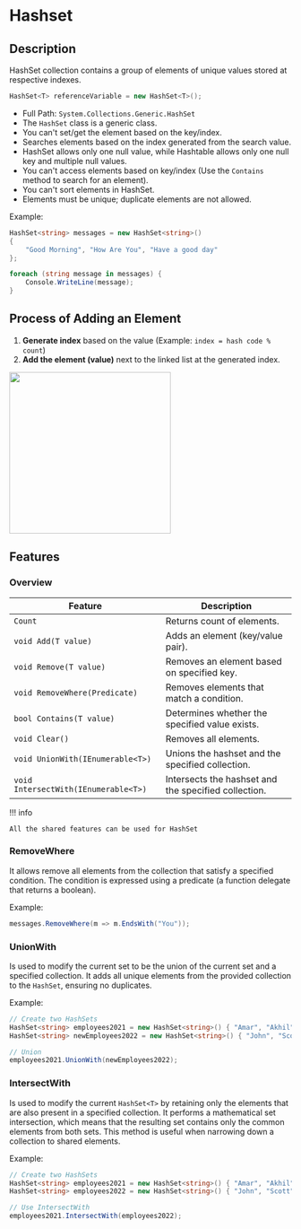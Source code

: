 # Hashset

## Description

HashSet collection contains a group of elements of unique values stored at respective indexes.

```csharp
HashSet<T> referenceVariable = new HashSet<T>();
```

- Full Path: `System.Collections.Generic.HashSet`
- The `HashSet` class is a generic class.
- You can't set/get the element based on the key/index.
- Searches elements based on the index generated from the search value.
- HashSet allows only one null value, while Hashtable allows only one null key and multiple null values.
- You can't access elements based on key/index (Use the `Contains` method to search for an element).
- You can't sort elements in HashSet.
- Elements must be unique; duplicate elements are not allowed.

Example:

```csharp
HashSet<string> messages = new HashSet<string>()
{
    "Good Morning", "How Are You", "Have a good day"
};

foreach (string message in messages) {
    Console.WriteLine(message);
}
```

## Process of Adding an Element

1. **Generate index** based on the value (Example: `index = hash code % count`)
2. **Add the element (value)** next to the linked list at the generated index.

<img src="image40.jpg" style="width:3in" />

## Features

### Overview

| **Feature**                          | **Description**                                      |
|--------------------------------------|------------------------------------------------------|
| `Count`                              | Returns count of elements.                           |
| `void Add(T value)`                  | Adds an element (key/value pair).                    |
| `void Remove(T value)`               | Removes an element based on specified key.           |
| `void RemoveWhere(Predicate)`        | Removes elements that match a condition.             |
| `bool Contains(T value)`             | Determines whether the specified value exists.       |
| `void Clear()`                       | Removes all elements.                                |
| `void UnionWith(IEnumerable<T>)`     | Unions the hashset and the specified collection.     |
| `void IntersectWith(IEnumerable<T>)` | Intersects the hashset and the specified collection. |

!!! info

    All the shared features can be used for HashSet

### RemoveWhere

It allows remove all elements from the collection that satisfy a specified condition. The condition is expressed using a predicate (a function delegate that returns a boolean).

Example:

```csharp
messages.RemoveWhere(m => m.EndsWith("You"));
```

### UnionWith

Is used to modify the current set to be the union of the current set and a specified collection. It adds all unique elements from the provided collection to the `HashSet`, ensuring no duplicates.

Example:

```csharp
// Create two HashSets
HashSet<string> employees2021 = new HashSet<string>() { "Amar", "Akhil", "Samareen" };
HashSet<string> newEmployees2022 = new HashSet<string>() { "John", "Scott", "Smith", "David" };

// Union
employees2021.UnionWith(newEmployees2022);
```

### IntersectWith

Is used to modify the current `HashSet<T>` by retaining only the elements that are also present in a specified collection. It performs a mathematical set intersection, which means that the resulting set contains only the common elements from both sets. This method is useful when narrowing down a collection to shared elements.

Example:

```csharp
// Create two HashSets
HashSet<string> employees2021 = new HashSet<string>() { "Amar", "Akhil", "Samareen" };
HashSet<string> employees2022 = new HashSet<string>() { "John", "Scott", "Amar", "Akhil", "Smith", "David" };

// Use IntersectWith
employees2021.IntersectWith(employees2022);
```
